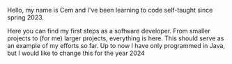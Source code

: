 Hello, my name is Cem and I've been learning to code self-taught since spring 2023. 

Here you can find my first steps as a software developer. 
From smaller projects to (for me) larger projects, everything is here. 
This should serve as an example of my efforts so far. Up to now I have only programmed in Java, but I would like to change this for the year 2024
